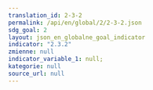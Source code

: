 ```yaml
---
translation_id: 2-3-2
permalink: /api/en/global/2/2-3-2.json
sdg_goal: 2
layout: json_en_globalne_goal_indicator
indicator: "2.3.2"
zmienne: null
indicator_variable_1: null;
kategorie: null
source_url: null
---
```

